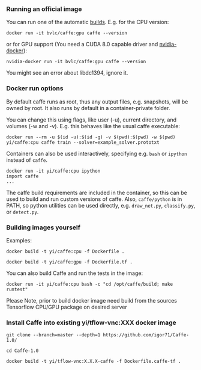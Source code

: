 
### Running an official image

You can run one of the automatic [builds](https://hub.docker.com/r/bvlc/caffe). E.g. for the CPU version:

`docker run -it bvlc/caffe:gpu caffe --version`

or for GPU support (You need a CUDA 8.0 capable driver and
[nvidia-docker](https://github.com/NVIDIA/nvidia-docker)):

`nvidia-docker run -it bvlc/caffe:gpu caffe --version`

You might see an error about libdc1394, ignore it.

### Docker run options

By default caffe runs as root, thus any output files, e.g. snapshots, will be owned
by root. It also runs by default in a container-private folder.

You can change this using flags, like user (-u), current directory, and volumes (-w and -v).
E.g. this behaves like the usual caffe executable:

`docker run --rm -u $(id -u):$(id -g) -v $(pwd):$(pwd) -w $(pwd) yi/caffe:cpu caffe train --solver=example_solver.prototxt`

Containers can also be used interactively, specifying e.g. `bash` or `ipython`
instead of `caffe`.

```
docker run -it yi/caffe:cpu ipython
import caffe
...
```

The caffe build requirements are included in the container, so this can be used to
build and run custom versions of caffe. Also, `caffe/python` is in PATH, so python
utilities can be used directly, e.g. `draw_net.py`, `classify.py`, or `detect.py`.

### Building images yourself

Examples:

`docker build -t yi/caffe:cpu -f Dockerfile .`

`docker build -t yi/caffe:gpu -f Dockerfile.tf .`

You can also build Caffe and run the tests in the image:

`docker run -it yi/caffe:cpu bash -c "cd /opt/caffe/build; make runtest"`

Please Note, prior to build docker image need build from the sources Tensorflow CPU/GPU package on desired server

### Install Caffe into existing yi/tflow-vnc:XXX docker image
```
git clone --branch=master --depth=1 https://github.com/igor71/Caffe-1.0/

cd Caffe-1.0

docker build -t yi/tflow-vnc:X.X.X-caffe -f Dockerfile.caffe-tf .
```
